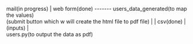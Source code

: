    mail(in progress)
    |
web form(done)   ------- users_data_generated(to map the values)  
  (submit button which w
  will create the html file to pdf file)
    |                       |
   csv(done)                |      
(inputs)                    |       
                    users.py(to output the data as pdf)